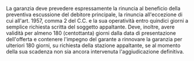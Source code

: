 La garanzia deve prevedere espressamente la rinuncia al beneficio della preventiva escussione del debitore principale, la rinuncia all'eccezione di cui all'art. 1957, comma 2 del C.C. e la sua operatività entro quindici giorni a semplice richiesta scritta del soggetto appaltante. Deve, inoltre, avere validità per almeno 180 (centottanta) giorni dalla data di presentazione dell'offerta e contenere l'impegno del garante a rinnovare la garanzia per ulteriori 180 giorni, su richiesta della stazione appaltante, se al momento della sua scadenza non sia ancora intervenuta l'aggiudicazione definitiva.